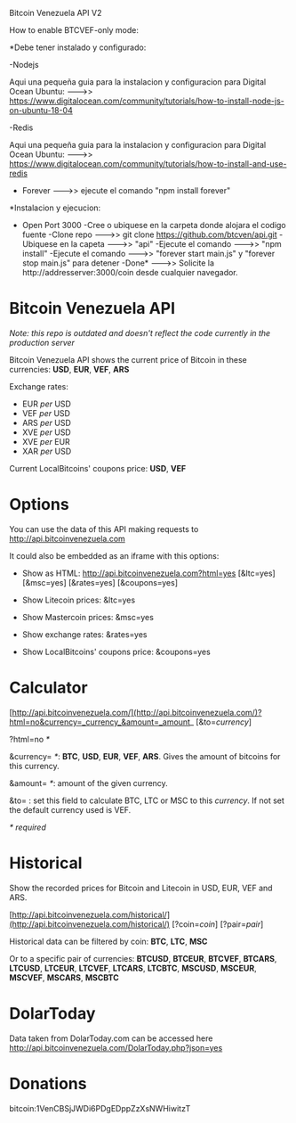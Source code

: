 Bitcoin Venezuela API V2

How to enable BTCVEF-only mode:

*Debe tener instalado y configurado:

-Nodejs

 Aqui una pequeña guia para la instalacion y configuracion para Digital Ocean Ubuntu:
 --->> https://www.digitalocean.com/community/tutorials/how-to-install-node-js-on-ubuntu-18-04

-Redis

 Aqui una pequeña guia para la instalacion y configuracion para Digital Ocean Ubuntu:
 --->> https://www.digitalocean.com/community/tutorials/how-to-install-and-use-redis

 - Forever
 --->> ejecute el comando "npm install forever"


*Instalacion y ejecucion:

 - Open Port 3000 
-Cree o ubiquese en la carpeta donde alojara el codigo fuente
-Clone repo --->> git clone https://github.com/btcven/api.git
-Ubiquese en la capeta --->> "api"
-Ejecute el comando --->> "npm install"
-Ejecute el comando --->> "forever start main.js" y "forever stop main.js" para detener
-Done*
--->> Solicite la http://addresserver:3000/coin desde cualquier navegador.



Bitcoin Venezuela API
===

_Note: this repo is outdated and doesn't reflect the code currently in the production server_

Bitcoin Venezuela API shows the current price of Bitcoin in these currencies: **USD**, **EUR**, **VEF**, **ARS**

Exchange rates:

- EUR _per_ USD
- VEF _per_ USD
- ARS _per_ USD
- XVE _per_ USD
- XVE _per_ EUR
- XAR _per_ USD

Current LocalBitcoins' coupons price: **USD**, **VEF**

# Options

You can use the data of this API making requests to http://api.bitcoinvenezuela.com

It could also be embedded as an iframe with this options:

- Show as HTML: http://api.bitcoinvenezuela.com?html=yes [&ltc=yes] [&msc=yes] [&rates=yes] [&coupons=yes]

- Show Litecoin prices: &ltc=yes

- Show Mastercoin prices: &msc=yes

- Show exchange rates: &rates=yes

- Show LocalBitcoins' coupons price: &coupons=yes


# Calculator

[http://api.bitcoinvenezuela.com/](http://api.bitcoinvenezuela.com/)?html=no&currency=_currency_&amount=_amount_ [&to=_currency_]

?html=no _*_

&currency= _*_: **BTC**, **USD**, **EUR**, **VEF**, **ARS**. Gives the amount of bitcoins for this currency.

&amount= _*_: amount of the given currency.

&to= : set this field to calculate BTC, LTC or MSC to this _currency_. If not set the default currency used is VEF.

_* required_


# Historical

Show the recorded prices for Bitcoin and Litecoin in USD, EUR, VEF and ARS.

[http://api.bitcoinvenezuela.com/historical/](http://api.bitcoinvenezuela.com/historical/) [?coin=_coin_] [?pair=_pair_]

Historical data can be filtered by coin: **BTC**, **LTC**, **MSC**

Or to a specific pair of currencies: **BTCUSD**, **BTCEUR**, **BTCVEF**, **BTCARS**, **LTCUSD**, **LTCEUR**, **LTCVEF**, **LTCARS**, **LTCBTC**, **MSCUSD**, **MSCEUR**, **MSCVEF**, **MSCARS**, **MSCBTC**


# DolarToday

Data taken from DolarToday.com can be accessed here http://api.bitcoinvenezuela.com/DolarToday.php?json=yes


# Donations

bitcoin:1VenCBSjJWDi6PDgEDppZzXsNWHiwitzT
